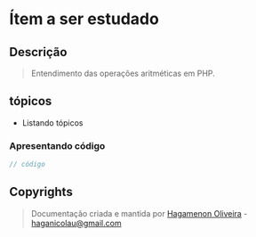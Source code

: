 
# Ítem a ser estudado

## Descrição

>Entendimento das operações aritméticas em PHP.

## tópicos

- Listando tópicos

### Apresentando código

```php
// código
```

## Copyrights

>Documentação criada e mantida por [Hagamenon Oliveira](https://github.com/haganicolau) - [haganicolau@gmail.com](https://mailto:haganicolau@gmail.com)